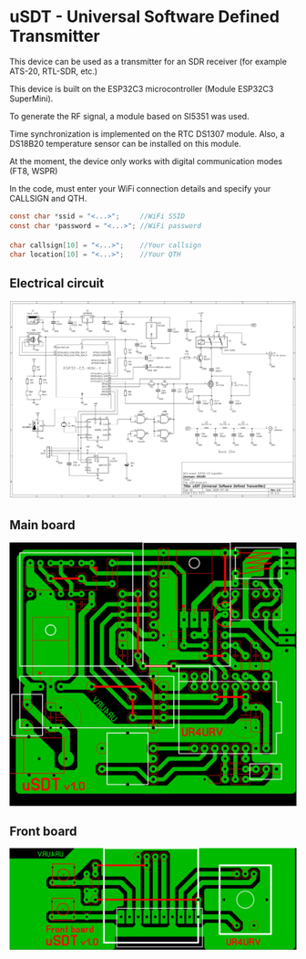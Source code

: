 # uSDT - Universal Software Defined Transmitter

This device can be used as a transmitter for an SDR receiver (for example ATS-20, RTL-SDR, etc.)

This device is built on the ESP32C3 microcontroller (Module ESP32C3 SuperMini).

To generate the RF signal, a module based on SI5351 was used.

Time synchronization is implemented on the RTC DS1307 module. Also, a DS18B20 temperature sensor can be installed on this module.

At the moment, the device only works with digital communication modes (FT8, WSPR)

In the code, must enter your WiFi connection details and specify your CALLSIGN and QTH.

```c
const char *ssid = "<...>";     //WiFi SSID
const char *password = "<...>"; //WiFi password

char callsign[10] = "<...>";    //Your callsign
char location[10] = "<...>";    //Your QTH
```

## Electrical circuit

![alt text](https://github.com/UR4URV/uSDT/blob/main/uSDT_v1.0_scheme.png)


## Main board

![alt text](https://github.com/UR4URV/uSDT/blob/main/main_board/uSDT_main_board.jpg)


## Front board

![alt text](https://github.com/UR4URV/uSDT/blob/main/front_board/uSDT_front_board.jpg)
